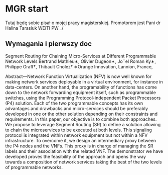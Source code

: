 # MGR start

Tutaj będę sobie pisał o mojej pracy magisterskiej. Promotorem jest Pani dr Halina Tarasiuk 
WEiTI PW _/

## Wymagania i pierwszy doc
Segment Routing for Chaining Micro-Services at Different Programmable Network Levels
Bertrand Mathieu∗, Olivier Dugeon∗, Jo¨el Roman Ky∗, Philippe Graff†, Thibault Cholez†
∗Orange Innovation, Lannion, France,

Abstract—Network Function Virtualization (NFV) is now well known for making network services deployable in a virtual environment, for instance in data-centers. On another hand, the programability of functions has come down to the network forwarding equipment itself, such as programmable switches, using the Programming Protocol-independent Packet Processors (P4) solution. Each of the two programmable concepts has its own advantages and drawbacks and micro-services should be preferably developed in one or the other solution depending on their constraints and requirements. In this paper, our objective is to combine both approaches. We  propose to leverage Segment Routing (SR) to define a solution allowing to chain the microservices to be executed at both levels. This signaling protocol is integrated within network equipment but not within a NFV
infrastructure. To overcome it, we design an intermediary proxy between the P4 nodes and the VNFs. This proxy is in charge of managing the SR labels and their association with the related VNF. The demonstrator we have developed proves the feasibility of the approach and opens the way towards a composition of network services taking the best of the two levels of programmable networks.
